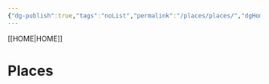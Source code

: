 ```yaml
---
{"dg-publish":true,"tags":"noList","permalink":"/places/places/","dgHomeLink":false,"dgPassFrontmatter":true}
---
```


[[HOME|HOME]]
# Places
